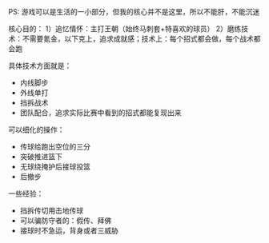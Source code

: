 PS:
游戏可以是生活的一小部分，但我的核心并不是这里，所以不能肝，不能沉迷

核心目的：
1）追忆情怀：主打王朝（始终马刺套+特喜欢的球员）
2）磨练技术：不需要氪金，以下克上，追求成就感；技术上：每个招式都会做，每个战术都会跑


具体技术方面就是：
- 内线脚步
- 外线单打
- 挡拆战术
- 团队配合，追求实际比赛中看到的招式都能复现出来

可以细化的操作：
- 传球给跑出空位的三分
- 突破推进篮下
- 无球绕掩护后接球投篮
- 后撤步


一些经验：
- 挡拆传切用击地传球
- 可以骗防守者的：假传、拜佛
- 接球时不急运，背身或者三威胁
